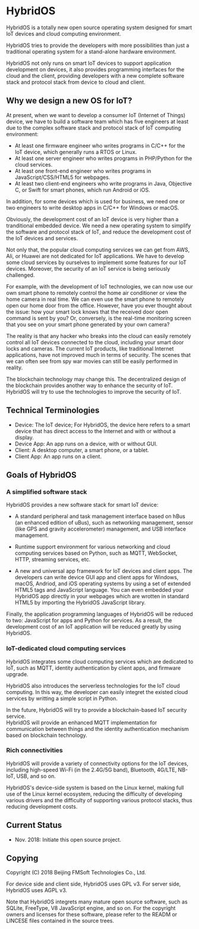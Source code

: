 # HybridOS

HybridOS is a totally new open source operating system designed for smart IoT devices and 
cloud computing environment.

HybridOS tries to provide the developers with more possibilities than just a
traditional operating system for a stand-alone hardware environment.

HybridOS not only runs on smart IoT devices to support application development
on devices, it also provides programming interfaces for the cloud and the client,
providing developers with a new complete software stack and protocol stack 
from device to cloud and client.

## Why we design a new OS for IoT?

At present, when we want to develop a consumer IoT (Internet of Things) device, 
we have to build a software team which has five engineers at least due to 
the complex software stack and protocol stack of IoT computing environment:

  * At least one firmware engineer who writes programs in C/C++ for the IoT device, which
    generally runs a RTOS or Linux.
  * At least one server engineer who writes programs in PHP/Python for the cloud services.
  * At least one front-end engineer who writes programs in JavaScript/CSS/HTML5 for webpages.
  * At least two client-end engineers who write programs in Java, Objective C, or Swift
    for smart phones, which run Android or iOS.

In addition, for some devices which is used for business, we need one or two engineers
to write desktop apps in C/C++ for Windows or macOS.

Obviously, the development cost of an IoT device is very higher than a tranditional 
embedded device. We need a new operating system to simplify the software and protocol
stack of IoT, and reduce the development cost of the IoT devices and services.

Not only that, the popular cloud computing services we can get from AWS, Ali, or Huawei
are not dedicated for IoT applications. We have to develop some cloud services by ourselves
to implement some features for our IoT devices. Moreover, the security of an IoT service 
is being seriously challenged.

For example, with the development of IoT technologies, we can now use our own smart phone
to remotely control the home air conditioner or view the home camera in real time. 
We can even use the smart phone to remotely open our home door from the office.
However, have you ever thought about the issue: how your smart lock knows that the received
door open command is sent by you? Or, conversely, is the real-time monitoring screen that
you see on your smart phone generated by your own camera?

The reality is that any hacker who breaks into the cloud can easily remotely control 
all IoT devices connected to the cloud, including your smart door locks and cameras. 
The current IoT products, like traditional Internet applications, have not improved much 
in terms of security. The scenes that we can often see from spy war movies can still be 
easily performed in reality.

The blockchain technology may change this. The decentralized design of the blockchain
provides another way to enhance the security of IoT. HybridOS will try to use the 
technologies to improve the security of IoT.

## Technical Terminologies

  * Device: The IoT device; For HybridOS, the device here refers to a smart
    device that has direct access to the Internet and with or without a display.
  * Device App: An app runs on a device, with or without GUI.
  * Client: A desktop computer, a smart phone, or a tablet.
  * Client App: An app runs on a client.

## Goals of HybridOS

### A simplified software stack

HybridOS provides a new software stack for smart IoT device:

  * A standard peripheral and task management interface based on hBus (an enhanced
    edition of uBus), such as networking management, sensor (like GPS and 
    gravity accelerometer) management, and USB interface management.

  * Runtime support environment for various networking and cloud computing services
    based on Python, such as MQTT, WebSocket, HTTP, streaming services, etc.

  * A new and universal app framework for IoT devices and client apps.
    The developers can write device GUI app and client apps for Windows, macOS, 
    Andriod, and iOS operating systems by using a set of extended HTML5 tags 
    and JavaScript language. You can even embedded your HybridOS app directly
    in your webpages which are wrotten in standard HTML5 by importing the HybridOS
    JavaScript library.

Finally, the application programming languages of HybridOS will be reduced to two: 
JavaScript for apps and Python for services. As a result, the development cost of 
an IoT application will be reduced greatly by using HybridOS.

### IoT-dedicated cloud computing services

HybridOS integrates some cloud computing services which are dedicated to IoT,
such as MQTT, identity authentication by client apps, and firmware upgrade.

HybridOS also introduces the serverless technologies for the IoT cloud computing.
In this way, the developer can easily integret the existed cloud services by 
writting a simple script in Python.

In the future, HybridOS will try to provide a blockchain-based IoT security service.  
HybridOS will provide an enhanced MQTT implementation for communication between things
and the identity authentication mechanism based on blockchain technology. 

### Rich connectivities

HybridOS will provide a variety of connectivity options for the IoT devices, 
including high-speed Wi-Fi (in the 2.4G/5G band), Bluetooth, 4G/LTE, NB-IoT, USB, 
and so on. 

HybridOS's device-side system is based on the Linux kernel, making full use of the
Linux kernel ecosystem, reducing the difficulty of developing various drivers and 
the difficulty of supporting various protocol stacks, thus reducing development costs.

## Current Status

  * Nov. 2018: Initiate this open source project.

## Copying

Copyright (C) 2018 Beijing FMSoft Technologies Co., Ltd.

For device side and client side, HybridOS uses GPL v3.
For server side, HybridOS uses AGPL v3.

Note that HybridOS integrets many mature open source software, such as SQLite, FreeType, 
V8 JavaScript engine, and so on. For the copyright owners and licenses for these software, 
please refer to the READM or LINCESE files contained in the source trees.

